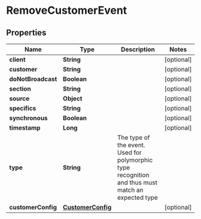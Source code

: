 
# RemoveCustomerEvent

## Properties
Name | Type | Description | Notes
------------ | ------------- | ------------- | -------------
**client** | **String** |  |  [optional]
**customer** | **String** |  |  [optional]
**doNotBroadcast** | **Boolean** |  |  [optional]
**section** | **String** |  |  [optional]
**source** | **Object** |  |  [optional]
**specifics** | **String** |  |  [optional]
**synchronous** | **Boolean** |  |  [optional]
**timestamp** | **Long** |  |  [optional]
**type** | **String** | The type of the event. Used for polymorphic type recognition and thus must match an expected type | 
**customerConfig** | [**CustomerConfig**](CustomerConfig.md) |  |  [optional]



